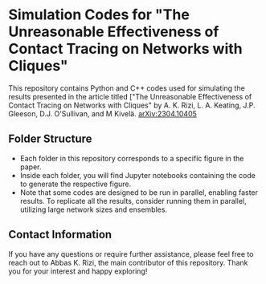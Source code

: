 # Simulation Codes for "The Unreasonable Effectiveness of Contact Tracing on Networks with Cliques"

This repository contains Python and C++ codes used for simulating the results presented in the article titled
["The Unreasonable Effectiveness of Contact Tracing on Networks with Cliques"
by A. K. Rizi, L. A. Keating, J.P. Gleeson, D.J. O'Sullivan, and M Kivelä. [arXiv:2304.10405](https://arxiv.org/abs/2304.10405)

## Folder Structure
- Each folder in this repository corresponds to a specific figure in the paper.
- Inside each folder, you will find Jupyter notebooks containing the code to generate the respective figure.
- Note that some codes are designed to be run in parallel, enabling faster results. To replicate all the results, consider running them in parallel, utilizing large network sizes and ensembles.

## Contact Information

If you have any questions or require further assistance, please feel free to reach out to Abbas K. Rizi, the main contributor of this repository.
Thank you for your interest and happy exploring!
